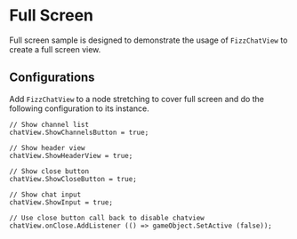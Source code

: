 # Full Screen
Full screen sample is designed to demonstrate the usage of `FizzChatView` to create a full screen view. 

## Configurations
Add `FizzChatView` to a node stretching to cover full screen and do the following configuration to its instance.

    // Show channel list
    chatView.ShowChannelsButton = true;
	
	// Show header view
	chatView.ShowHeaderView = true;

	// Show close button
    chatView.ShowCloseButton = true;

    // Show chat input 
    chatView.ShowInput = true;

	// Use close button call back to disable chatview
    chatView.onClose.AddListener (() => gameObject.SetActive (false));
